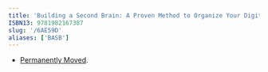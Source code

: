 ```yaml
---
title: 'Building a Second Brain: A Proven Method to Organize Your Digital Life and Unlock Your Creative Potential'
ISBN13: 9781982167387
slug: '/6AE59D'
aliases: ['BASB']
---
```


- [Permanently Moved](https://cho.sh/blog/6AE59D).
